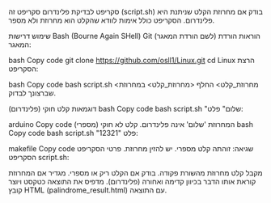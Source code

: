 
סקריפט לבדיקת פלינדרום
סקריפט זה (script.sh) בודק אם מחרוזת הקלט שניתנת היא פלינדרום. הסקריפט כולל אימות לוודא שהקלט הוא מחרוזת ולא מספר.

שימוש
דרישות
Bash (Bourne Again SHell)
Git (לשם הורדת המאגר)
הוראות
הורדת המאגר:

bash
Copy code
git clone https://github.com/osll1/Linux.git
cd Linux
הרצת הסקריפט:

bash
Copy code
bash script.sh <מחרוזת_קלט>
החלף <מחרוזת_קלט> במחרוזת שברצונך לבדוק.

דוגמאות
קלט חוקי (פלינדרום)
bash
Copy code
bash script.sh "שלום"
פלט:

arduino
Copy code
המחרוזת 'שלום' אינה פלינדרום.
קלט לא חוקי (מספרי)
bash
Copy code
bash script.sh "12321"
פלט:

makefile
Copy code
שגיאה: זוהתה קלט מספרי. יש להזין מחרוזת.
פרטי הסקריפט
הסקריפט script.sh:

מקבל קלט מחרוזת מהשורת פקודה.
בודק אם הקלט ריק או מספרי.
מגדיר אם המחרוזת קוראת אותו הדבר בכיוון קדימה ואחורה (פלינדרום).
מדפיס את התוצאה כטקסט ויוצר קובץ HTML (palindrome_result.html) עם התוצאה.
